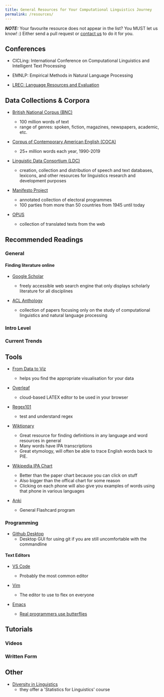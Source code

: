 ```yaml
---
title: General Resources for Your Computational Linguistics Journey
permalink: /resources/
---
```

**_NOTE:_**  Your favourite resource does not appear in the list? You MUST let us know! :) Either send a pull request or [contact us](mailto:wsinf1@uni-tuebingen.de) to do it for you. 
## Conferences

-  CICLing: International Conference on Computational Linguistics and Intelligent Text Processing

-  EMNLP: Empirical Methods in Natural Language Processing

-  [LREC: Language Resources and Evaluation](http://www.lrec-conf.org/)
  
## Data Collections & Corpora

- [British National Corpus (BNC)](http://www.natcorp.ox.ac.uk)
    - 100 million words of text
    - range of genres: spoken, fiction, magazines, newspapers, academic, etc.

- [Corpus of Contemporary American English (COCA)](https://www.english-corpora.org/coca/)
    - 25+ million words each year, 1990-2019

-  [Linguistic Data Consortium (LDC)](https://www.ldc.upenn.edu)
    - creation, collection and distribution of speech and text databases, lexicons, and other resources for linguistics research and development purposes

- [Manifesto Project](https://manifesto-project.wzb.eu)
    - annotated collection of electoral programmes
    - 100 parties from more than 50 countries from 1945 until today

- [OPUS](https://opus.nlpl.eu/trac/wiki/)
    - collection of translated texts from the web

## Recommended Readings

### General

#### Finding literature online

- [Google Scholar](https://scholar.google.com)
    -  freely accessible web search engine that only displays scholarly literature for all disciplines

- [ACL Anthology](https://aclanthology.org)
    - collection of papers focusing only on the study of computational linguistics and natural language processing

### Intro Level

### Current Trends

## Tools

- [From Data to Viz](https://www.data-to-viz.com/)
    - helps you find the appropriate visualisation for your data

- [Overleaf](https://www.overleaf.com)
    - cloud-based LATEX editor to be used in your browser
 
- [Regex101](https://regex101.com)
  - test and understand regex

- [Wiktionary](https://www.wiktionary.org/)
   - Great resource for finding definitions in any language and word resources in general
   - Many words have IPA transcriptions
   - Great etymology, will often be able to trace English words back to PIE.

- [Wikipedia IPA Chart](https://en.wikipedia.org/wiki/International_Phonetic_Alphabet_chart)
   - Better than the paper chart because you can click on stuff
   - Also bigger than the offical chart for some reason
   - Clicking on each phone will also give you examples of words using that phone in various languages

- [Anki](https://apps.ankiweb.net/)
   - General Flashcard program

### Programming

- [Github Desktop](https://desktop.github.com/)
   - Desktop GUI for using git if you are still uncomfortable with the commandline

#### Text Editors

- [VS Code](https://code.visualstudio.com/)
   - Probably the most common editor

- [Vim](https://www.vim.org/)
   - The editor to use to flex on everyone

- [Emacs](https://www.gnu.org/software/emacs/)
   - [Real programmers use butterflies](https://xkcd.com/378/)



## Tutorials

### Videos

### Written Form

## Other

- [Diversity in Linguistics](https://div-ling.org/)
   - they offer a 'Statistics for Linguistics' course 


